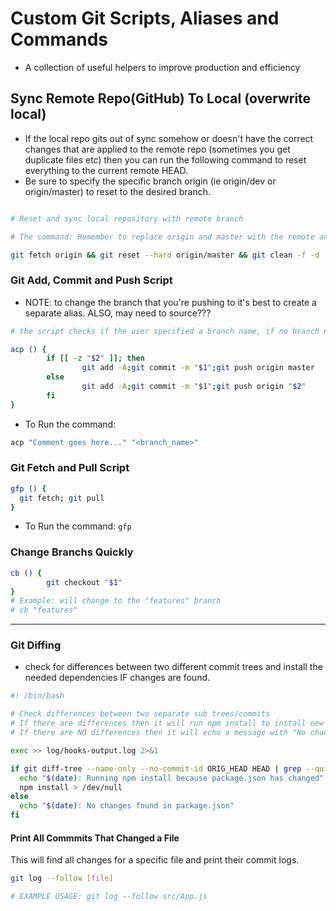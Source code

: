 # Custom Git Scripts, Aliases and Commands
- A collection of useful helpers to improve production and efficiency



## Sync Remote Repo(GitHub) To Local (overwrite local)
- If the local repo gits out of sync somehow or doesn't have the correct changes that are applied to the remote repo (sometimes you get duplicate files etc) then you can run the following command to reset everything to the current remote HEAD.
- Be sure to specify the specific branch origin (ie origin/dev or origin/master) to reset to the desired branch.

```bash

# Reset and sync local repository with remote branch

# The command: Remember to replace origin and master with the remote and branch that you want to synchronize with.

git fetch origin && git reset --hard origin/master && git clean -f -d
```


### Git Add, Commit and Push Script
- NOTE: to change the branch that you're pushing to it's best to create a separate alias. ALSO, may need to source???
```bash
# the script checks if the user specified a branch name, if no branch name, then defaults to master

acp () {
        if [[ -z "$2" ]]; then  
                git add -A;git commit -m "$1";git push origin master
        else
                git add -A;git commit -m "$1";git push origin "$2"
        fi
}

```
- To Run the command:
```bash
acp "Comment goes here..." "<branch_name>"
```

### Git Fetch and Pull Script
```bash
gfp () {
  git fetch; git pull
}
```
- To Run the command: ```gfp```

### Change Branchs Quickly
```bash
cb () {
        git checkout "$1"
}
# Example: will change to the "features" branch
# cb "features"
```

-----------

### Git Diffing
- check for differences between two different commit trees and install the needed dependencies IF changes are found.
```bash    
#! /bin/bash

# Check differences between two separate sub trees/commits
# If there are differences then it will run npm install to install new dependencies that are needed
# If there are NO differences then it will echo a message with "No changes found in package.json"

exec >> log/hooks-output.log 2>&1

if git diff-tree --name-only --no-commit-id ORIG_HEAD HEAD | grep --quiet 'package.json'; then
  echo "$(date): Running npm install because package.json has changed"
  npm install > /dev/null
else
  echo "$(date): No changes found in package.json"
fi
```

#### Print All Commmits That Changed a File
This will find all changes for a specific file and print their commit logs.
```bash
git log --follow [file]

# EXAMPLE USAGE: git log --follow src/App.js
```

